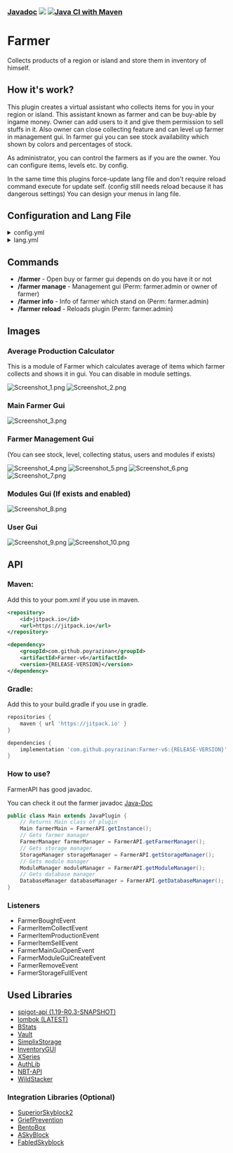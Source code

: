 ### [Javadoc](https://poyrazinan.github.io/Farmer-v6/)  [![](https://jitpack.io/v/poyrazinan/Farmer-v6.svg)](https://jitpack.io/#poyrazinan/Farmer-v6) [![Java CI with Maven](https://github.com/poyrazinan/Farmer-v6/actions/workflows/maven.yml/badge.svg)](https://github.com/poyrazinan/Farmer-v6/actions/workflows/maven.yml)

# Farmer
 Collects products of a region or island and store them in inventory of himself.

## How it's work?
This plugin creates a virtual assistant who collects items for you in your region or island.
This assistant known as farmer and can be buy-able by ingame money. Owner can add users to it and give them permission to sell stuffs in it. Also owner can close collecting feature and can level up farmer in management gui.
In farmer gui you can see stock availability which shown by colors and percentages of stock.

As administrator, you can control the farmers as if you are the owner.
You can configure items, levels etc. by config.

In the same time this plugins force-update lang file and don't require reload command execute for update self. (config still needs reload because it has dangerous settings)
You can design your menus in lang file.

## Configuration and Lang File
<details>
  <summary>config.yml</summary>

    # Main settings of farmer
    settings:
    # if you want to give farmer with economy leave it true
    buyFarmer: true
    # price of farmer necessary if buyFarmer is true
    farmerPrice: 1000
    # crates farmer automatically (If plugin supports)
    # also bypass money requirement
    autoCreateFarmer: false
    # default farmer user value
    # you can give farmer.user.<amount> perm to owner of farmer
    defaultMaxFarmerUser: 3
    # language from lang file
    lang: en
    # farmer ignore collecting if item dropped by player
    ignorePlayerDrop: false
    # Allowed worlds
    allowedWorlds:
    - ASkyBlock
      - Island
      - SuperiorWorld
      - bskyblock_world
    
    # Tax rate
    # If you set it 0 then it useless
    # If you want to deposit tax amount to a player
    # use depositUser and set true the deposit settings
    tax:
    rate: 20
    deposit: false
    depositUser: Geyik
    
    # Farmer levels
    # Each level must has capacity and reqMoney
    # First level must has capacity only
    # Other settings are optional like reqPerm and tax
    # If you want to make custom tax for a level then add tax: 1 etc.
    # If you want to set a perm for level to purchase then add reqPerm: "my.perm"
    levels:
    first:
        capacity: 1000
    second:
        capacity: 2000
        reqMoney: 5000
    third:
        capacity: 10000
        reqMoney: 8000
        reqPerm: "my.custom.perm"
        tax: 15
</details>

<details>
    <summary>lang.yml</summary>

    # placeholders: {money} money which deposited to player {tax} tax amount.
    sellComplete: "&6Farmer &8▸ &aItems sold. &6Profit: &e{money}&f, &6Tax: &e{tax}"
    wrongWorld: "&6Farmer &8▸ &cYou cannot do this in this world."
    noPerm: "&6Farmer &8▸ &cYou don't have permission!"
    noRegion: "&6Farmer &8▸ &cThere is no region for bound a farmer."
    removedFarmer: "&6Farmer &8▸ &aRemoved farmer successfully."
    noFarmer: "&6Farmer &8▸ &cThere is no farmer bound here."
    mustBeOwner: "&6Farmer &8▸ &cYou must to be Region Owner for this."
    inventoryFull: "&6Farmer &8▸ &cInventory full!"
    # placeholders: {money} players money {req_money} required money.
    notEnoughMoney: "&6Farmer &8▸ &cDon't have enough money! Required: &4{req_money}"
    # placeholders: {level} new upgraded level {capacity} new upgraded capacity.
    levelUpgraded: "&6Farmer &8▸ &aFarmer upgraded to &6{level}&a level. &2New Capacity: &e{capacity}"
    # placeholders: {status} shows status of farmer status. (#toggledON, #toggledOFF)
    toggleFarmer: "&6Farmer &8▸ &aFarmers collection settings changed to: &e{status}"
    toggleON: "&aActive"
    toggleOFF: "&cDisabled"
    featureDisabled: "&6Farmer &8▸ &cThis feature disallowed."
    reloadSuccess: "&6Farmer &8▸ &aConfig reloaded successfully. It took %ms%"
    boughtFarmer: "&6Farmer &8▸ &aFarmer bought successfully."
    # placeholders: {time} left for do it again.
    inCooldown: "&6Farmer &8▸ &cYou should wait {time}s for do it again."
    inputCancelWord: "cancel"
    waitingInput: "&6Farmer &8▸ &aType input to chat in 6sec and type &c{cancel} &afor cancel."
    notOwner: "&6Farmer &8▸ &cYou must be the owner of the region to use this command."
    inputCancel: "&6Farmer &8▸ &cNo longer waiting for input."
    userAdded: "&6Farmer &8▸ &2{player} &aAdded successfully."
    userAlreadyExist: "&6Farmer &8▸ &4{player} &cAlready added."
    userCouldntFound: "&6Farmer &8▸ &cUser has not played before!"
    reachedMaxUser: "&6Farmer &8▸ &cYou have reached max user capacity."
    percentBar: "▪▪▪▪▪▪▪▪▪▪▪▪▪▪▪▪▪▪▪▪▪▪▪▪▪"
    buyDisabled:
      title: "&6Farmer"
      subtitle: "&cVisit our website for farmer"
    
    # Farmer roles
    roles:
      owner: "&cOwner"
      member: "&aMember"
      coop: "&eCoop"
    
    nextPage:
      # Placeholder: %nextpage% shows next page index.
      name: "&eNext Page (%nextpage%)"
    previousPage:
      # Placeholder: %prevpage% shows previous page index.
      name: "&ePrevious Page (%prevpage%)"
    guiFiller:
      use: true
      material: GRAY_STAINED_GLASS_PANE
    # MAIN GUI
    Gui:
      # m -> Management Panel item
      # g -> Item Group element item
      # p -> Previous Page item
      # n -> Next Page item
      # h -> Help item
      interface:
        - "    m    "
        - " ggggggg "
        - " ggggggg "
        - " ggggggg "
        - " ggggggg "
        - "p   h   n"
      guiName: "&8Farmer Storage"
      manage:
        # If you don't want skull you can remove "skull" and create "material: (YOUR_MATERIAL_HERE)"
        skull: "ewogICJ0aW1lc3RhbXAiIDogMTYyMDM5NzA2MjE1MSwKICAicHJvZmlsZUlkIiA6ICI0ZGI2MWRkOTM0Mzk0M2M0YjhhOTZiNDQwMWM3MDM1MCIsCiAgInByb2ZpbGVOYW1lIiA6ICJiZWVyYmVsbHltYW4iLAogICJzaWduYXR1cmVSZXF1aXJlZCIgOiB0cnVlLAogICJ0ZXh0dXJlcyIgOiB7CiAgICAiU0tJTiIgOiB7CiAgICAgICJ1cmwiIDogImh0dHA6Ly90ZXh0dXJlcy5taW5lY3JhZnQubmV0L3RleHR1cmUvY2MyZTgxOTkwNmViMTc5NDM5YjhkZDU1NTExMzJlNTRlYjQ3MTczZTBmNDU4ODYxYWQyYThjOTM3OTE4Mzg5MSIKICAgIH0KICB9Cn0="
        name: "&eManagement Panel"
        lore:
          - '&7Only region owner can'
          - '&7open this panel.'
          - ''
          - '&dFarmer Stats:'
          - ' &8▪ &7Level: &6{level}'
          - ' &8▪ &7Capacity: &6{capacity}'
          - ' &8▪ &7Tax Rate: &6{tax}'
          - ''
          - '&aClick for management panel!'
      help:
        # If you don't want skull you can remove "skull" and create "material: (YOUR_MATERIAL_HERE)"
        skull: "eyJ0ZXh0dXJlcyI6eyJTS0lOIjp7InVybCI6Imh0dHA6Ly90ZXh0dXJlcy5taW5lY3JhZnQubmV0L3RleHR1cmUvYjE2Y2M1NzU1Y2RkMjYwZjdiNGI1YzFhMWYxZjNiZDMxODUxZmMxZDk4Yjc0NDM3YjJmYjRiZDZlYjhkMiJ9fX0="
        name: "&eInformation"
        lore:
          - '&7This is inventory of Farmer.'
          - '&7Farmer stores items here.'
          - '&7What you can do here:'
          - ' &8▪ &6Sell items'
          - ' &8▪ &6Take items to inventory'
          - ' &8▪ &6Management panel (Only Leader)'
          - ''
          - '&cIf you are coop you can'
          - '&conly see this menu.'
      # Placeholders:
      # {stock} Shows how many item farmer have.
      # {maxstock} Shows maximum stock of farmer.
      # {percent} Shows stock fullness percent.
      # {bar} Shows percent in bar format. Uses #percentBar.
      # {price} Shows item price (each).
      # {stack_price} Shows item stack price (Basically multiplies price x64)
      groupItem:
        lore:
          - ""
          - " &8▪ &7Stock: &f{stock}&8/&c{maxstock}"
          - " &8▪ &7Price: &f{price}$ each"
          - "&8&l  [{bar}&8&l] &r{percent}%"
          - ""
          - "&7Average Production (min): &f{prod_min}"
          - "&7Average Production (hour): &f{prod_hour}"
          - "&7Average Production (day): &f{prod_day}"
          - "{prod_blank}"
          - "&7Withdraw Stack &8[&eLeft Click&8]"
          - "&7Withdraw Max &8[&eRight Click&8]"
          - "&7Sell All &8[&eShift+Right Click&8]"
          - ""
          - "&4DANG: &cSell all feature takes"
          - "&4%{tax} &ctax.!"
    
    # Management Gui
    manageGui:
      # t -> taking situation icon
      # l -> level up icon
      # u -> user management icon
      interface:
        - "    m    "
        - " t  l  u "
        - "         "
      guiName: "&8Manager Panel"
      # Placeholders:
      # {level} Shows level of farmer.
      # {max_level} Shows maximum level farmer can be.
      # {next_level} Shows next level of farmer.
      # {capacity} Shows farmer capacity.
      # {next_capacity} Shows the farmer's capacity at the next level.
      # {req_money} Shows required money of next level.
      upgradeNext:
        skull: "eyJ0ZXh0dXJlcyI6eyJTS0lOIjp7InVybCI6Imh0dHA6Ly90ZXh0dXJlcy5taW5lY3JhZnQubmV0L3RleHR1cmUvNWZjNmVjM2I3NTM1NGI0OTIyMmE4OWM2NjNjNGFjYWQ1MjY0ZmI5NzdjYWUyNmYwYjU0ODNhNTk5YzQ2NCJ9fX0="
        name: '&6{level}. &eLevel Farmer'
        lore:
          - ''
          - ' &8▪ &7New Level: &6{next_level}&7/&c{max_level}'
          - ' &8▪ &7New Capacity: &e{next_capacity}'
          - ' &8▪ &7Required Money: &6{req_money}'
          - ''
          - '&aClick for upgrade level!'
      # Placeholders:
      # {level} Shows level of farmer.
      # {capacity} Shows farmer capacity.
      inMaxLevel:
        skull: "eyJ0ZXh0dXJlcyI6eyJTS0lOIjp7InVybCI6Imh0dHA6Ly90ZXh0dXJlcy5taW5lY3JhZnQubmV0L3RleHR1cmUvZWQ3OGNjMzkxYWZmYjgwYjJiMzVlYjczNjRmZjc2MmQzODQyNGMwN2U3MjRiOTkzOTZkZWU5MjFmYmJjOWNmIn19fQ=="
        name: '&6{level}. &eLevel Farmer'
        lore:
          - '&7Farmer is in max level.'
          - '&7You cannot upgrade much more.'
          - ''
          - ' &8▪ &7Capacity: &6{capacity}'
      closeFarmer:
        skull: "eyJ0ZXh0dXJlcyI6eyJTS0lOIjp7InVybCI6Imh0dHA6Ly90ZXh0dXJlcy5taW5lY3JhZnQubmV0L3RleHR1cmUvZDVjNmRjMmJiZjUxYzM2Y2ZjNzcxNDU4NWE2YTU2ODNlZjJiMTRkNDdkOGZmNzE0NjU0YTg5M2Y1ZGE2MjIifX19"
        name: '&eClose Collecting'
        lore:
          - '&7Closes farmer and it will be'
          - '&7useless until reopen.'
          - ''
          - ' &8▪ &7Status: &6{status}'
          - ''
          - '&aClick for change!'
      users:
        skull: "eyJ0ZXh0dXJlcyI6eyJTS0lOIjp7InVybCI6Imh0dHA6Ly90ZXh0dXJlcy5taW5lY3JhZnQubmV0L3RleHR1cmUvMjg1NDA2MGFhNTc3NmI3MzY2OGM4OTg2NTkwOWQxMmQwNjIyNDgzZTYwMGI2NDZmOTBjMTg2YzY1Yjc1ZmY0NSJ9fX0="
        name: "&eUser Management"
        lore:
          - '&7You can add/remove/modify'
          - '&7users in here.'
          - ''
          - '&aClick for open.'
      modules:
        skull: "eyJ0ZXh0dXJlcyI6eyJTS0lOIjp7InVybCI6Imh0dHA6Ly90ZXh0dXJlcy5taW5lY3JhZnQubmV0L3RleHR1cmUvZTZlZmM4NmRiOTIyMTdjNWEzODk2NzJiMjgyNDI3NWU3YTIwNmQ3ZWMwZjJjN2U0Y2E0ODNjNmUxN2M5ZjZkNSJ9fX0="
        name: "&eModules"
        lore:
          - '&7You can modify farmer'
          - '&7modules in here.'
          - ''
          - '&aClick for open.'
    
    # Buy Gui (Farmer)
    buyGui:
      interface:
        - "         "
        - "    b    "
        - "         "
      guiName: "&8Buy Farmer"
      item:
        skull: "ewogICJ0aW1lc3RhbXAiIDogMTYyMDM5NzA2MjE1MSwKICAicHJvZmlsZUlkIiA6ICI0ZGI2MWRkOTM0Mzk0M2M0YjhhOTZiNDQwMWM3MDM1MCIsCiAgInByb2ZpbGVOYW1lIiA6ICJiZWVyYmVsbHltYW4iLAogICJzaWduYXR1cmVSZXF1aXJlZCIgOiB0cnVlLAogICJ0ZXh0dXJlcyIgOiB7CiAgICAiU0tJTiIgOiB7CiAgICAgICJ1cmwiIDogImh0dHA6Ly90ZXh0dXJlcy5taW5lY3JhZnQubmV0L3RleHR1cmUvY2MyZTgxOTkwNmViMTc5NDM5YjhkZDU1NTExMzJlNTRlYjQ3MTczZTBmNDU4ODYxYWQyYThjOTM3OTE4Mzg5MSIKICAgIH0KICB9Cn0="
        name: "&eBuy Farmer"
        lore:
          - '&7You can buy farmer by'
          - '&7clicking this item.'
          - ''
          - ' &8▪ &7Price: &6{price}'
          - ''
          - '&aClick for buy!'
    
    # User gui for farmer
    usersGui:
      # h -> help
      # u -> user
      # p -> previous page
      # a -> add
      # n -> next page
      interface:
        - "    h    "
        - "uuuuuuuuu"
        - "uuuuuuuuu"
        - "p   a   n"
      guiName: "&8Farmer Users"
      user:
        lore:
          - ''
          - ' &8▪ &7Role: &6{role}'
          - ''
          - '&aLeft or Right click for promote/demote'
          - '&4Shift+Right click for delete'
      help:
        skull: "eyJ0ZXh0dXJlcyI6eyJTS0lOIjp7InVybCI6Imh0dHA6Ly90ZXh0dXJlcy5taW5lY3JhZnQubmV0L3RleHR1cmUvYjE2Y2M1NzU1Y2RkMjYwZjdiNGI1YzFhMWYxZjNiZDMxODUxZmMxZDk4Yjc0NDM3YjJmYjRiZDZlYjhkMiJ9fX0="
        name: "&eInformation"
        lore:
          - '&7You can promote/demote/remove'
          - '&7and add user here.'
          - ''
          - '&7Perm Graph:'
          - ' &8▪ &eCoop can only look farmer.'
          - ' &8▪ &6Member can sell and take items.'
          - ' &8▪ &cOwner can do everything.'
      addUser:
        skull: "eyJ0ZXh0dXJlcyI6eyJTS0lOIjp7InVybCI6Imh0dHA6Ly90ZXh0dXJlcy5taW5lY3JhZnQubmV0L3RleHR1cmUvYjA1NmJjMTI0NGZjZmY5OTM0NGYxMmFiYTQyYWMyM2ZlZTZlZjZlMzM1MWQyN2QyNzNjMTU3MjUzMWYifX19"
        name: "&eAdd user"
        lore:
          - ''
          - '&aClick for add user.'
    
    moduleGui:
      interface:
        - "         "
        - " s  k  h "
        - "         "
      guiName: "&8Farmer Modules"
</details>

## Commands
+ **/farmer** - Open buy or farmer gui depends on do you have it or not
+ **/farmer manage** - Management gui (Perm: farmer.admin or owner of farmer)
+ **/farmer info** - Info of farmer which stand on (Perm: farmer.admin)
+ **/farmer reload** - Reloads plugin (Perm: farmer.admin)

## Images

### Average Production Calculator
This is a module of Farmer which calculates average of items which farmer collects and shows it in gui. You can disable in module settings.

![Screenshot_1.png](images%2FScreenshot_1.png)
![Screenshot_2.png](images%2FScreenshot_2.png)

### Main Farmer Gui
![Screenshot_3.png](images%2FScreenshot_3.png)

### Farmer Management Gui
(You can see stock, level, collecting status, users and modules if exists)

![Screenshot_4.png](images%2FScreenshot_4.png)
![Screenshot_5.png](images%2FScreenshot_5.png)
![Screenshot_6.png](images%2FScreenshot_6.png)
![Screenshot_7.png](images%2FScreenshot_7.png)

### Modules Gui (If exists and enabled)

![Screenshot_8.png](images%2FScreenshot_8.png)

### User Gui
![Screenshot_9.png](images%2FScreenshot_9.png)
![Screenshot_10.png](images%2FScreenshot_10.png)

## API

### Maven:

Add this to your pom.xml if you use in maven.

```xml
<repository>
    <id>jitpack.io</id>
    <url>https://jitpack.io</url>
</repository>
```
```xml
<dependency>
    <groupId>com.github.poyrazinan</groupId>
    <artifactId>Farmer-v6</artifactId>
    <version>{RELEASE-VERSION}</version>
</dependency>
```

### Gradle:

Add this to your build.gradle if you use in gradle.

```groovy
repositories {
    maven { url 'https://jitpack.io' }
}
```
```groovy
dependencies {
    implementation 'com.github.poyrazinan:Farmer-v6:{RELEASE-VERSION}'
}
```

### How to use?

FarmerAPI has good javadoc.

You can check it out the farmer javadoc [Java-Doc](https://poyrazinan.github.io/Farmer-v6/)

```java
public class Main extends JavaPlugin {
    // Returns Main class of plugin
    Main farmerMain = FarmerAPI.getInstance();
    // Gets farmer manager
    FarmerManager farmerManager = FarmerAPI.getFarmerManager();
    // Gets storage manager
    StorageManager storageManager = FarmerAPI.getStorageManager();
    // Gets module manager
    ModuleManager moduleManager = FarmerAPI.getModuleManager();
    // Gets database manager
    DatabaseManager databaseManager = FarmerAPI.getDatabaseManager();
}
```

### Listeners

* FarmerBoughtEvent
* FarmerItemCollectEvent
* FarmerItemProductionEvent
* FarmerItemSellEvent
* FarmerMainGuiOpenEvent
* FarmerModuleGuiCreateEvent
* FarmerRemoveEvent
* FarmerStorageFullEvent

## Used Libraries

* [spigot-api (1.19-R0.3-SNAPSHOT)](https://hub.spigotmc.org/stash/projects/SPIGOT/repos/spigot/browse)
* [lombok (LATEST)](https://github.com/projectlombok/lombok)
* [BStats](https://bstats.org)
* [Vault](https://www.spigotmc.org/resources/vault.34315/)
* [SimplixStorage](https://www.spigotmc.org/resources/simplixstorage-awesome-library-to-store-data-in-a-better-way.67286/)
* [InventoryGUI](https://github.com/Phoenix616/InventoryGui)
* [XSeries](https://github.com/CryptoMorin/XSeries)
* [AuthLib](https://mvnrepository.com/artifact/com.mojang/authlib/1.5.25)
* [NBT-API](https://github.com/tr7zw/Item-NBT-API)
* [WildStacker](https://github.com/BG-Software-LLC/WildStacker)

### Integration Libraries (Optional)
* [SuperiorSkyblock2](https://github.com/BG-Software-LLC/SuperiorSkyblock2)
* [GriefPrevention](https://www.spigotmc.org/resources/griefprevention.1884/)
* [BentoBox](https://www.spigotmc.org/resources/bentobox-bskyblock-acidisland-skygrid-caveblock-aoneblock-boxed.73261/)
* [ASkyBlock](https://www.spigotmc.org/resources/askyblock.1220/)
* [FabledSkyblock](https://github.com/craftaro/FabledSkyBlock)